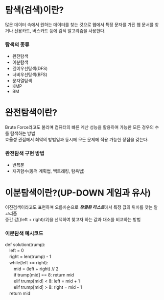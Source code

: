 # 탐색(검색)이란?
많은 데이터 속에서 원하는 데이터를 찾는 것으로 웹에서 특정 문자를 가진 웹 문서를 찾거나 신용카드, 버스카드 등에 검색 알고리즘을 사용한다.

### 탐색의 종류
* 완전탐색   
* 이분탐색   
* 깊이우선탐색(DFS)   
* 너비우선탐색(BFS)   
* 문자열탐색   
* KMP   
* BM

# 완전탐색이란?
Brute Force라고도 불리며 컴퓨터의 빠른 계산 성능을 활용하여 가능한 모든 경우의 수를 탐색하는 방법   
효율성 관점에서 최악의 방법임과 동시에 모든 문제에 적용 가능한 장점을 갖는다.

### 완전탐색 구현 방법
* 반복문
* 재귀함수(동적 계획법, 백트래킹, 탐욕법)

# 이분탐색이란?(UP-DOWN 게임과 유사)
이진검색이라고도 표현하며 오름차순으로 ***정렬된 리스트***에서 특정 값의 위치를 찾는 알고리즘   
중간 값[(left + right)/2]을 선택하여 찾고자 하는 값과 대소를 비교하는 방법

### 이분탐색 예시코드
def solution(trump):   
　left = 0   
　right = len(trump) - 1   
　while(left <= right):   
　　mid = (left + right) // 2   
　　if trump[mid] == 8:	return mid   
　　elif trump[mid] < 8: left = mid + 1   
　　elif trump[mid] > 8: right = mid - 1   
　return mid
